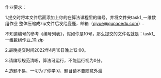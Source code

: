 作业要求：

1.提交时将本文件后面添加上你的在算法课程里的编号，并将文件夹task1_一维数组作业  整体压缩成zip文件后发给鹿鹿，邮箱（qiyue@gupaoedu.com）.

不知道编号的参考《编号列表》，假如你是10号，那么提交的文件名就是：task1_一维数组作业_10.zip

2.最晚提交时间2022年4月10日晚上12:00。

3.请编写规范清晰，算法可运行，不能运行视为0分。

4.造题不易，一切为了你学习，题目请不要随意外泄